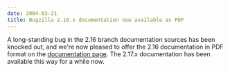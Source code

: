 ```yaml
---
date: 2004-03-21
title: Bugzilla 2.16.x documentation now available as PDF
---
```


A long-standing bug in the 2.16 branch documentation sources has been knocked out, and we're now pleased to offer the 2.16 documentation in PDF format on the [documentation page](../docs/). The 2.17.x documentation has been available this way for a while now.


